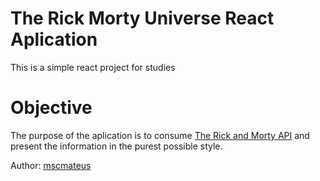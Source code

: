 # The Rick Morty Universe React Aplication
This is a simple react project for studies

# Objective
The purpose of the aplication is to consume [The Rick and Morty API](https://rickandmortyapi.com/) and present the information in the purest possible style.

Author: [mscmateus](https://github.com/mscmateus)
